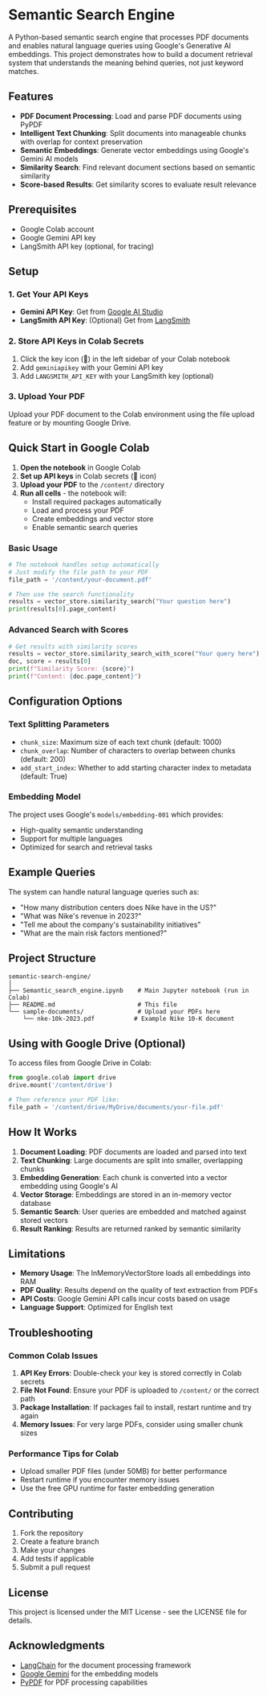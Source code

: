 # Semantic Search Engine

A Python-based semantic search engine that processes PDF documents and enables natural language queries using Google's Generative AI embeddings. This project demonstrates how to build a document retrieval system that understands the meaning behind queries, not just keyword matches.

## Features

- **PDF Document Processing**: Load and parse PDF documents using PyPDF
- **Intelligent Text Chunking**: Split documents into manageable chunks with overlap for context preservation
- **Semantic Embeddings**: Generate vector embeddings using Google's Gemini AI models
- **Similarity Search**: Find relevant document sections based on semantic similarity
- **Score-based Results**: Get similarity scores to evaluate result relevance

## Prerequisites

- Google Colab account
- Google Gemini API key
- LangSmith API key (optional, for tracing)

## Setup

### 1. Get Your API Keys

- **Gemini API Key**: Get from [Google AI Studio](https://makersuite.google.com/app/apikey)
- **LangSmith API Key**: (Optional) Get from [LangSmith](https://smith.langchain.com/)

### 2. Store API Keys in Colab Secrets

1. Click the key icon (🔑) in the left sidebar of your Colab notebook
2. Add `geminiapikey` with your Gemini API key
3. Add `LANGSMITH_API_KEY` with your LangSmith key (optional)

### 3. Upload Your PDF

Upload your PDF document to the Colab environment using the file upload feature or by mounting Google Drive.

## Quick Start in Google Colab

1. **Open the notebook** in Google Colab
2. **Set up API keys** in Colab secrets (🔑 icon)
3. **Upload your PDF** to the `/content/` directory
4. **Run all cells** - the notebook will:
   - Install required packages automatically
   - Load and process your PDF
   - Create embeddings and vector store
   - Enable semantic search queries

### Basic Usage

```python
# The notebook handles setup automatically
# Just modify the file path to your PDF
file_path = '/content/your-document.pdf'

# Then use the search functionality
results = vector_store.similarity_search("Your question here")
print(results[0].page_content)
```

### Advanced Search with Scores

```python
# Get results with similarity scores
results = vector_store.similarity_search_with_score("Your query here")
doc, score = results[0]
print(f"Similarity Score: {score}")
print(f"Content: {doc.page_content}")
```

## Configuration Options

### Text Splitting Parameters

- `chunk_size`: Maximum size of each text chunk (default: 1000)
- `chunk_overlap`: Number of characters to overlap between chunks (default: 200)
- `add_start_index`: Whether to add starting character index to metadata (default: True)

### Embedding Model

The project uses Google's `models/embedding-001` which provides:
- High-quality semantic understanding
- Support for multiple languages
- Optimized for search and retrieval tasks

## Example Queries

The system can handle natural language queries such as:

- "How many distribution centers does Nike have in the US?"
- "What was Nike's revenue in 2023?"
- "Tell me about the company's sustainability initiatives"
- "What are the main risk factors mentioned?"

## Project Structure

```
semantic-search-engine/
│
├── Semantic_search_engine.ipynb    # Main Jupyter notebook (run in Colab)
├── README.md                       # This file
└── sample-documents/               # Upload your PDFs here
    └── nke-10k-2023.pdf           # Example Nike 10-K document
```

## Using with Google Drive (Optional)

To access files from Google Drive in Colab:

```python
from google.colab import drive
drive.mount('/content/drive')

# Then reference your PDF like:
file_path = '/content/drive/MyDrive/documents/your-file.pdf'
```

## How It Works

1. **Document Loading**: PDF documents are loaded and parsed into text
2. **Text Chunking**: Large documents are split into smaller, overlapping chunks
3. **Embedding Generation**: Each chunk is converted into a vector embedding using Google's AI
4. **Vector Storage**: Embeddings are stored in an in-memory vector database
5. **Semantic Search**: User queries are embedded and matched against stored vectors
6. **Result Ranking**: Results are returned ranked by semantic similarity

## Limitations

- **Memory Usage**: The InMemoryVectorStore loads all embeddings into RAM
- **PDF Quality**: Results depend on the quality of text extraction from PDFs
- **API Costs**: Google Gemini API calls incur costs based on usage
- **Language Support**: Optimized for English text

## Troubleshooting

### Common Colab Issues

1. **API Key Errors**: Double-check your key is stored correctly in Colab secrets
2. **File Not Found**: Ensure your PDF is uploaded to `/content/` or the correct path
3. **Package Installation**: If packages fail to install, restart runtime and try again
4. **Memory Issues**: For very large PDFs, consider using smaller chunk sizes

### Performance Tips for Colab

- Upload smaller PDF files (under 50MB) for better performance
- Restart runtime if you encounter memory issues
- Use the free GPU runtime for faster embedding generation

## Contributing

1. Fork the repository
2. Create a feature branch
3. Make your changes
4. Add tests if applicable
5. Submit a pull request

## License

This project is licensed under the MIT License - see the LICENSE file for details.

## Acknowledgments

- [LangChain](https://langchain.com/) for the document processing framework
- [Google Gemini](https://deepmind.google/technologies/gemini/) for the embedding models
- [PyPDF](https://github.com/py-pdf/PyPDF2) for PDF processing capabilities
